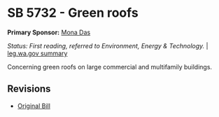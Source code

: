 # SB 5732 - Green roofs
**Primary Sponsor:** [Mona Das](/person/leg/das_mo.md)

*Status: First reading, referred to Environment, Energy & Technology.* | [leg.wa.gov summary](https://app.leg.wa.gov/billsummary?BillNumber=5732&Year=2021)

Concerning green roofs on large commercial and multifamily buildings.

## Revisions
* [Original Bill](1/)